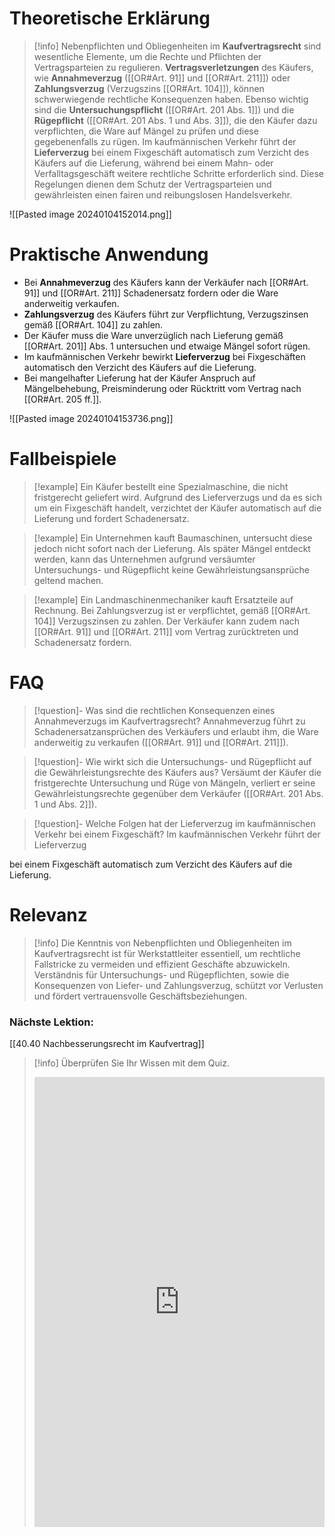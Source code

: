 # Theoretische Erklärung
>[!info] 
Nebenpflichten und Obliegenheiten im **Kaufvertragsrecht** sind wesentliche Elemente, um die Rechte und Pflichten der Vertragsparteien zu regulieren. **Vertragsverletzungen** des Käufers, wie **Annahmeverzug** ([[OR#Art. 91]] und [[OR#Art. 211]]) oder **Zahlungsverzug** (Verzugszins [[OR#Art. 104]]), können schwerwiegende rechtliche Konsequenzen haben. Ebenso wichtig sind die **Untersuchungspflicht** ([[OR#Art. 201 Abs. 1]]) und die **Rügepflicht** ([[OR#Art. 201 Abs. 1 und Abs. 3]]), die den Käufer dazu verpflichten, die Ware auf Mängel zu prüfen und diese gegebenenfalls zu rügen. Im kaufmännischen Verkehr führt der **Lieferverzug** bei einem Fixgeschäft automatisch zum Verzicht des Käufers auf die Lieferung, während bei einem Mahn- oder Verfalltagsgeschäft weitere rechtliche Schritte erforderlich sind. Diese Regelungen dienen dem Schutz der Vertragsparteien und gewährleisten einen fairen und reibungslosen Handelsverkehr.

![[Pasted image 20240104152014.png]]
# Praktische Anwendung
- Bei **Annahmeverzug** des Käufers kann der Verkäufer nach [[OR#Art. 91]] und [[OR#Art. 211]] Schadenersatz fordern oder die Ware anderweitig verkaufen.
- **Zahlungsverzug** des Käufers führt zur Verpflichtung, Verzugszinsen gemäß [[OR#Art. 104]] zu zahlen.
- Der Käufer muss die Ware unverzüglich nach Lieferung gemäß [[OR#Art. 201]] Abs. 1 untersuchen und etwaige Mängel sofort rügen.
- Im kaufmännischen Verkehr bewirkt **Lieferverzug** bei Fixgeschäften automatisch den Verzicht des Käufers auf die Lieferung.
- Bei mangelhafter Lieferung hat der Käufer Anspruch auf Mängelbehebung, Preisminderung oder Rücktritt vom Vertrag nach [[OR#Art. 205 ff.]].

![[Pasted image 20240104153736.png]]
# Fallbeispiele
>[!example] Ein Käufer bestellt eine Spezialmaschine, die nicht fristgerecht geliefert wird. Aufgrund des Lieferverzugs und da es sich um ein Fixgeschäft handelt, verzichtet der Käufer automatisch auf die Lieferung und fordert Schadenersatz.

>[!example] Ein Unternehmen kauft Baumaschinen, untersucht diese jedoch nicht sofort nach der Lieferung. Als später Mängel entdeckt werden, kann das Unternehmen aufgrund versäumter Untersuchungs- und Rügepflicht keine Gewährleistungsansprüche geltend machen.

>[!example] Ein Landmaschinenmechaniker kauft Ersatzteile auf Rechnung. Bei Zahlungsverzug ist er verpflichtet, gemäß [[OR#Art. 104]] Verzugszinsen zu zahlen. Der Verkäufer kann zudem nach [[OR#Art. 91]] und [[OR#Art. 211]] vom Vertrag zurücktreten und Schadenersatz fordern.

# FAQ
>[!question]- Was sind die rechtlichen Konsequenzen eines Annahmeverzugs im Kaufvertragsrecht?
Annahmeverzug führt zu Schadenersatzansprüchen des Verkäufers und erlaubt ihm, die Ware anderweitig zu verkaufen ([[OR#Art. 91]] und [[OR#Art. 211]]).

>[!question]- Wie wirkt sich die Untersuchungs- und Rügepflicht auf die Gewährleistungsrechte des Käufers aus?
Versäumt der Käufer die fristgerechte Untersuchung und Rüge von Mängeln, verliert er seine Gewährleistungsrechte gegenüber dem Verkäufer ([[OR#Art. 201 Abs. 1 und Abs. 2]]).

>[!question]- Welche Folgen hat der Lieferverzug im kaufmännischen Verkehr bei einem Fixgeschäft?
Im kaufmännischen Verkehr führt der Lieferverzug

 bei einem Fixgeschäft automatisch zum Verzicht des Käufers auf die Lieferung.

# Relevanz
>[!info] 
Die Kenntnis von Nebenpflichten und Obliegenheiten im Kaufvertragsrecht ist für Werkstattleiter essentiell, um rechtliche Fallstricke zu vermeiden und effizient Geschäfte abzuwickeln. Verständnis für Untersuchungs- und Rügepflichten, sowie die Konsequenzen von Liefer- und Zahlungsverzug, schützt vor Verlusten und fördert vertrauensvolle Geschäftsbeziehungen.

### Nächste Lektion:
[[40.40 Nachbesserungsrecht im Kaufvertrag]]

>[!info] Überprüfen Sie Ihr Wissen mit dem Quiz.
><iframe src="https://app.Lumi.education/api/v1/run/V6B7IR/embed" width="100%" height="720" frameborder="0" allowfullscreen="allowfullscreen" allow="geolocation *; microphone *; camera *; midi *; encrypted-media *"></iframe><script src="https://app.Lumi.education/api/v1/h5p/core/js/h5p-resizer.js" charset="UTF-8" />
